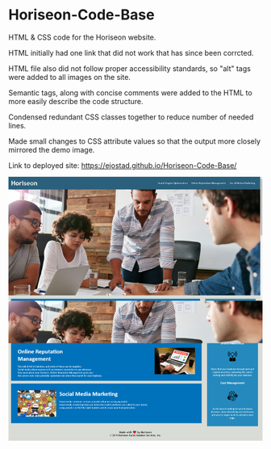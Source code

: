 # Horiseon-Code-Base

HTML &amp; CSS code for the Horiseon website. 

HTML initially had one link that did not work that has since been corrcted. 

HTML file also did not follow proper accessibility standards, so "alt" tags were added to all images on the site. 

Semantic tags, along with concise comments were added to the HTML to more easily describe the code structure.

Condensed redundant CSS classes together to reduce number of needed lines.

Made small changes to CSS attribute values so that the output more closely mirrored the demo image.

Link to deployed site: https://ejostad.github.io/Horiseon-Code-Base/

![Image of deployed site:](Assets\images\HoriseonScreenshot.png)